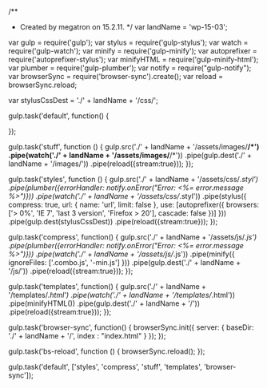 /**
 * Created by megatron on 15.2.11.
 */
 var landName = 'wp-15-03';
    
    
var gulp = require('gulp');
var stylus = require('gulp-stylus');
var watch = require('gulp-watch');
var minify = require('gulp-minify');
var autoprefixer = require('autoprefixer-stylus');
var minifyHTML = require('gulp-minify-html');
var plumber = require('gulp-plumber');
var notify = require("gulp-notify");
var browserSync = require('browser-sync').create();
var reload      = browserSync.reload;

var stylusCssDest = './' + landName + '/css/';

gulp.task('default', function() {

});

gulp.task('stuff', function () {
    gulp.src('./' + landName + '/assets/images/**/*')
        .pipe(watch('./' + landName + '/assets/images/**/*'))
        .pipe(gulp.dest('./' + landName + '/images/'))
        .pipe(reload({stream:true}));
});

gulp.task('styles', function () {
    gulp.src('./' + landName + '/assets/css/*.styl')
        .pipe(plumber({errorHandler: notify.onError("Error: <%= error.message %>")}))
        .pipe(watch('./' + landName + '/assets/css/*.styl'))
        .pipe(stylus({
            compress: true,
            url: { name: 'url', limit: false },
            use: [autoprefixer({ browsers: ['> 0%', 'IE 7', 'last 3 version', 'Firefox > 20'], cascade: false })]
        }))
        .pipe(gulp.dest(stylusCssDest))
        .pipe(reload({stream:true}));
});

gulp.task('compress', function() {
    gulp.src('./' + landName + '/assets/js/*.js')
        .pipe(plumber({errorHandler: notify.onError("Error: <%= error.message %>")}))
        .pipe(watch('./' + landName + '/assets/js/*.js'))
        .pipe(minify({
            ignoreFiles: ['.combo.js', '-min.js']
        }))
        .pipe(gulp.dest('./' + landName + '/js/'))
        .pipe(reload({stream:true}));
});

gulp.task('templates', function() {
    gulp.src('./' + landName + '/templates/*.html')
        .pipe(watch('./' + landName + '/templates/*.html'))
        .pipe(minifyHTML())
        .pipe(gulp.dest('./' + landName + '/'))
        .pipe(reload({stream:true}));
});

gulp.task('browser-sync', function() {
    browserSync.init({
        server: {
            baseDir: './' + landName + '/',
            index  : "index.html"
        }
    });
});

gulp.task('bs-reload', function () {
    browserSync.reload();
});

gulp.task('default', ['styles', 'compress', 'stuff', 'templates', 'browser-sync']);

